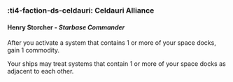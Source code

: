 ### :ti4-faction-ds-celdauri: **Celdauri Alliance**

####  Henry Storcher - _Starbase Commander_



After you activate a system that contains 1 or more of your space docks, gain 1 commodity. 

Your ships may treat systems that contain 1 or more of your space docks as adjacent to each other.
